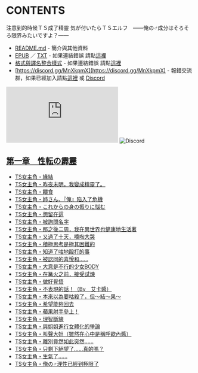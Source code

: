 # CONTENTS

注意到的時候ＴＳ成了精靈
気が付いたらＴＳエルフ　――俺の♂成分はそろそろ限界みたいですよ？――


- [README.md](README.md) - 簡介與其他資料
- [EPUB](https://gitlab.com/demonovel/epub-txt/blob/master/syosetu_out/%E6%B3%A8%E6%84%8F%E5%88%B0%E7%9A%84%E6%99%82%E5%80%99%EF%BC%B4%EF%BC%B3%E6%88%90%E4%BA%86%E7%B2%BE%E9%9D%88.epub) ／ [TXT](https://gitlab.com/demonovel/epub-txt/blob/master/syosetu_out/out/%E6%B3%A8%E6%84%8F%E5%88%B0%E7%9A%84%E6%99%82%E5%80%99%EF%BC%B4%EF%BC%B3%E6%88%90%E4%BA%86%E7%B2%BE%E9%9D%88.out.txt) - 如果連結錯誤 請點[這裡](https://gitlab.com/demonovel/epub-txt/blob/master/syosetu_out/)
- [格式與譯名整合樣式](https://github.com/bluelovers/node-novel/blob/master/lib/locales/%E6%B3%A8%E6%84%8F%E5%88%B0%E7%9A%84%E6%99%82%E5%80%99%EF%BC%B4%EF%BC%B3%E6%88%90%E4%BA%86%E7%B2%BE%E9%9D%88.ts) - 如果連結錯誤 請點[這裡](https://github.com/bluelovers/node-novel/blob/master/lib/locales/)
- [https://discord.gg/MnXkpmX](https://discord.gg/MnXkpmX) - 報錯交流群，如果已經加入請點[這裡](https://discordapp.com/channels/467794087769014273/467794088285175809) 或 [Discord](https://discordapp.com/channels/@me)


![導航目錄](https://chart.apis.google.com/chart?cht=qr&chs=150x150&chl=https://gitee.com/bluelovers/novel/tree/master/syosetu/注意到的時候ＴＳ成了精靈/導航目錄.md)  ![Discord](https://chart.apis.google.com/chart?cht=qr&chs=150x150&chl=https://discord.gg/MnXkpmX)




## [第一章　性転の霹靂](00000_%E7%AC%AC%E4%B8%80%E7%AB%A0%E3%80%80%E6%80%A7%E8%BB%A2%E3%81%AE%E9%9C%B9%E9%9D%82)

- [TS女主角・緣結](00000_%E7%AC%AC%E4%B8%80%E7%AB%A0%E3%80%80%E6%80%A7%E8%BB%A2%E3%81%AE%E9%9C%B9%E9%9D%82/00010_TS%E5%A5%B3%E4%B8%BB%E8%A7%92%E3%83%BB%E7%B7%A3%E7%B5%90.txt)
- [TS女主角・昨夜未明，我變成精靈了。](00000_%E7%AC%AC%E4%B8%80%E7%AB%A0%E3%80%80%E6%80%A7%E8%BB%A2%E3%81%AE%E9%9C%B9%E9%9D%82/00020_TS%E5%A5%B3%E4%B8%BB%E8%A7%92%E3%83%BB%E6%98%A8%E5%A4%9C%E6%9C%AA%E6%98%8E%EF%BC%8C%E6%88%91%E8%AE%8A%E6%88%90%E7%B2%BE%E9%9D%88%E4%BA%86%E3%80%82.txt)
- [TS女主角・餵食](00000_%E7%AC%AC%E4%B8%80%E7%AB%A0%E3%80%80%E6%80%A7%E8%BB%A2%E3%81%AE%E9%9C%B9%E9%9D%82/00030_TS%E5%A5%B3%E4%B8%BB%E8%A7%92%E3%83%BB%E9%A4%B5%E9%A3%9F.txt)
- [TS女主角・姉さん、『俺』陷入了危機](00000_%E7%AC%AC%E4%B8%80%E7%AB%A0%E3%80%80%E6%80%A7%E8%BB%A2%E3%81%AE%E9%9C%B9%E9%9D%82/00040_TS%E5%A5%B3%E4%B8%BB%E8%A7%92%E3%83%BB%E5%A7%89%E3%81%95%E3%82%93%E3%80%81%E3%80%8E%E4%BF%BA%E3%80%8F%E9%99%B7%E5%85%A5%E4%BA%86%E5%8D%B1%E6%A9%9F.txt)
- [TS女主角・これからの身の振りに悩む](00000_%E7%AC%AC%E4%B8%80%E7%AB%A0%E3%80%80%E6%80%A7%E8%BB%A2%E3%81%AE%E9%9C%B9%E9%9D%82/00050_TS%E5%A5%B3%E4%B8%BB%E8%A7%92%E3%83%BB%E3%81%93%E3%82%8C%E3%81%8B%E3%82%89%E3%81%AE%E8%BA%AB%E3%81%AE%E6%8C%AF%E3%82%8A%E3%81%AB%E6%82%A9%E3%82%80.txt)
- [TS女主角・想留在這](00000_%E7%AC%AC%E4%B8%80%E7%AB%A0%E3%80%80%E6%80%A7%E8%BB%A2%E3%81%AE%E9%9C%B9%E9%9D%82/00060_TS%E5%A5%B3%E4%B8%BB%E8%A7%92%E3%83%BB%E6%83%B3%E7%95%99%E5%9C%A8%E9%80%99.txt)
- [TS女主角・被詢問名字](00000_%E7%AC%AC%E4%B8%80%E7%AB%A0%E3%80%80%E6%80%A7%E8%BB%A2%E3%81%AE%E9%9C%B9%E9%9D%82/00070_TS%E5%A5%B3%E4%B8%BB%E8%A7%92%E3%83%BB%E8%A2%AB%E8%A9%A2%E5%95%8F%E5%90%8D%E5%AD%97.txt)
- [TS女主角・那之後二周，我在異世界也健康地生活著](00000_%E7%AC%AC%E4%B8%80%E7%AB%A0%E3%80%80%E6%80%A7%E8%BB%A2%E3%81%AE%E9%9C%B9%E9%9D%82/00080_TS%E5%A5%B3%E4%B8%BB%E8%A7%92%E3%83%BB%E9%82%A3%E4%B9%8B%E5%BE%8C%E4%BA%8C%E5%91%A8%EF%BC%8C%E6%88%91%E5%9C%A8%E7%95%B0%E4%B8%96%E7%95%8C%E4%B9%9F%E5%81%A5%E5%BA%B7%E5%9C%B0%E7%94%9F%E6%B4%BB%E8%91%97.txt)
- [TS女主角・又過了十天，嚎啕大哭](00000_%E7%AC%AC%E4%B8%80%E7%AB%A0%E3%80%80%E6%80%A7%E8%BB%A2%E3%81%AE%E9%9C%B9%E9%9D%82/00090_TS%E5%A5%B3%E4%B8%BB%E8%A7%92%E3%83%BB%E5%8F%88%E9%81%8E%E4%BA%86%E5%8D%81%E5%A4%A9%EF%BC%8C%E5%9A%8E%E5%95%95%E5%A4%A7%E5%93%AD.txt)
- [TS女主角・積極思考是極其困難的](00000_%E7%AC%AC%E4%B8%80%E7%AB%A0%E3%80%80%E6%80%A7%E8%BB%A2%E3%81%AE%E9%9C%B9%E9%9D%82/00100_TS%E5%A5%B3%E4%B8%BB%E8%A7%92%E3%83%BB%E7%A9%8D%E6%A5%B5%E6%80%9D%E8%80%83%E6%98%AF%E6%A5%B5%E5%85%B6%E5%9B%B0%E9%9B%A3%E7%9A%84.txt)
- [TS女主角・知道了咕地毆打的事](00000_%E7%AC%AC%E4%B8%80%E7%AB%A0%E3%80%80%E6%80%A7%E8%BB%A2%E3%81%AE%E9%9C%B9%E9%9D%82/00110_TS%E5%A5%B3%E4%B8%BB%E8%A7%92%E3%83%BB%E7%9F%A5%E9%81%93%E4%BA%86%E5%92%95%E5%9C%B0%E6%AF%86%E6%89%93%E7%9A%84%E4%BA%8B.txt)
- [TS女主角・被認同的喜悅和……](00000_%E7%AC%AC%E4%B8%80%E7%AB%A0%E3%80%80%E6%80%A7%E8%BB%A2%E3%81%AE%E9%9C%B9%E9%9D%82/00120_TS%E5%A5%B3%E4%B8%BB%E8%A7%92%E3%83%BB%E8%A2%AB%E8%AA%8D%E5%90%8C%E7%9A%84%E5%96%9C%E6%82%85%E5%92%8C%E2%80%A6%E2%80%A6.txt)
- [TS女主角・大意是不行的少女BODY](00000_%E7%AC%AC%E4%B8%80%E7%AB%A0%E3%80%80%E6%80%A7%E8%BB%A2%E3%81%AE%E9%9C%B9%E9%9D%82/00130_TS%E5%A5%B3%E4%B8%BB%E8%A7%92%E3%83%BB%E5%A4%A7%E6%84%8F%E6%98%AF%E4%B8%8D%E8%A1%8C%E7%9A%84%E5%B0%91%E5%A5%B3BODY.txt)
- [TS女主角・在篝火之前，接受試煉](00000_%E7%AC%AC%E4%B8%80%E7%AB%A0%E3%80%80%E6%80%A7%E8%BB%A2%E3%81%AE%E9%9C%B9%E9%9D%82/00140_TS%E5%A5%B3%E4%B8%BB%E8%A7%92%E3%83%BB%E5%9C%A8%E7%AF%9D%E7%81%AB%E4%B9%8B%E5%89%8D%EF%BC%8C%E6%8E%A5%E5%8F%97%E8%A9%A6%E7%85%89.txt)
- [TS女主角・做好覺悟](00000_%E7%AC%AC%E4%B8%80%E7%AB%A0%E3%80%80%E6%80%A7%E8%BB%A2%E3%81%AE%E9%9C%B9%E9%9D%82/00150_TS%E5%A5%B3%E4%B8%BB%E8%A7%92%E3%83%BB%E5%81%9A%E5%A5%BD%E8%A6%BA%E6%82%9F.txt)
- [TS女主角・不表現的話！（By　艾卡醬）](00000_%E7%AC%AC%E4%B8%80%E7%AB%A0%E3%80%80%E6%80%A7%E8%BB%A2%E3%81%AE%E9%9C%B9%E9%9D%82/00160_TS%E5%A5%B3%E4%B8%BB%E8%A7%92%E3%83%BB%E4%B8%8D%E8%A1%A8%E7%8F%BE%E7%9A%84%E8%A9%B1%EF%BC%81%EF%BC%88By%E3%80%80%E8%89%BE%E5%8D%A1%E9%86%AC%EF%BC%89.txt)
- [TS女主角・本來以為要咕殺了，但～結～果～](00000_%E7%AC%AC%E4%B8%80%E7%AB%A0%E3%80%80%E6%80%A7%E8%BB%A2%E3%81%AE%E9%9C%B9%E9%9D%82/00170_TS%E5%A5%B3%E4%B8%BB%E8%A7%92%E3%83%BB%E6%9C%AC%E4%BE%86%E4%BB%A5%E7%82%BA%E8%A6%81%E5%92%95%E6%AE%BA%E4%BA%86%EF%BC%8C%E4%BD%86%EF%BD%9E%E7%B5%90%EF%BD%9E%E6%9E%9C%EF%BD%9E.txt)
- [TS女主角・希望能夠回去](00000_%E7%AC%AC%E4%B8%80%E7%AB%A0%E3%80%80%E6%80%A7%E8%BB%A2%E3%81%AE%E9%9C%B9%E9%9D%82/00180_TS%E5%A5%B3%E4%B8%BB%E8%A7%92%E3%83%BB%E5%B8%8C%E6%9C%9B%E8%83%BD%E5%A4%A0%E5%9B%9E%E5%8E%BB.txt)
- [TS女主角・蘋果射手參上！](00000_%E7%AC%AC%E4%B8%80%E7%AB%A0%E3%80%80%E6%80%A7%E8%BB%A2%E3%81%AE%E9%9C%B9%E9%9D%82/00190_TS%E5%A5%B3%E4%B8%BB%E8%A7%92%E3%83%BB%E8%98%8B%E6%9E%9C%E5%B0%84%E6%89%8B%E5%8F%83%E4%B8%8A%EF%BC%81.txt)
- [TS女主角・理智斷線](00000_%E7%AC%AC%E4%B8%80%E7%AB%A0%E3%80%80%E6%80%A7%E8%BB%A2%E3%81%AE%E9%9C%B9%E9%9D%82/00200_TS%E5%A5%B3%E4%B8%BB%E8%A7%92%E3%83%BB%E7%90%86%E6%99%BA%E6%96%B7%E7%B7%9A.txt)
- [TS女主角・與姐姐進行女體化的爭論](00000_%E7%AC%AC%E4%B8%80%E7%AB%A0%E3%80%80%E6%80%A7%E8%BB%A2%E3%81%AE%E9%9C%B9%E9%9D%82/00210_TS%E5%A5%B3%E4%B8%BB%E8%A7%92%E3%83%BB%E8%88%87%E5%A7%90%E5%A7%90%E9%80%B2%E8%A1%8C%E5%A5%B3%E9%AB%94%E5%8C%96%E7%9A%84%E7%88%AD%E8%AB%96.txt)
- [TS女主角・叫聲大姐（雖然在心中是稱呼歐內醬）](00000_%E7%AC%AC%E4%B8%80%E7%AB%A0%E3%80%80%E6%80%A7%E8%BB%A2%E3%81%AE%E9%9C%B9%E9%9D%82/00220_TS%E5%A5%B3%E4%B8%BB%E8%A7%92%E3%83%BB%E5%8F%AB%E8%81%B2%E5%A4%A7%E5%A7%90%EF%BC%88%E9%9B%96%E7%84%B6%E5%9C%A8%E5%BF%83%E4%B8%AD%E6%98%AF%E7%A8%B1%E5%91%BC%E6%AD%90%E5%85%A7%E9%86%AC%EF%BC%89.txt)
- [TS女主角・離別竟然如此突然……](00000_%E7%AC%AC%E4%B8%80%E7%AB%A0%E3%80%80%E6%80%A7%E8%BB%A2%E3%81%AE%E9%9C%B9%E9%9D%82/00230_TS%E5%A5%B3%E4%B8%BB%E8%A7%92%E3%83%BB%E9%9B%A2%E5%88%A5%E7%AB%9F%E7%84%B6%E5%A6%82%E6%AD%A4%E7%AA%81%E7%84%B6%E2%80%A6%E2%80%A6.txt)
- [TS女主角・只剩下絕望了……真的嗎？](00000_%E7%AC%AC%E4%B8%80%E7%AB%A0%E3%80%80%E6%80%A7%E8%BB%A2%E3%81%AE%E9%9C%B9%E9%9D%82/00240_TS%E5%A5%B3%E4%B8%BB%E8%A7%92%E3%83%BB%E5%8F%AA%E5%89%A9%E4%B8%8B%E7%B5%95%E6%9C%9B%E4%BA%86%E2%80%A6%E2%80%A6%E7%9C%9F%E7%9A%84%E5%97%8E%EF%BC%9F.txt)
- [TS女主角・生氣了……](00000_%E7%AC%AC%E4%B8%80%E7%AB%A0%E3%80%80%E6%80%A7%E8%BB%A2%E3%81%AE%E9%9C%B9%E9%9D%82/00250_TS%E5%A5%B3%E4%B8%BB%E8%A7%92%E3%83%BB%E7%94%9F%E6%B0%A3%E4%BA%86%E2%80%A6%E2%80%A6.txt)
- [TS女主角・俺の♂理性已經到極限了](00000_%E7%AC%AC%E4%B8%80%E7%AB%A0%E3%80%80%E6%80%A7%E8%BB%A2%E3%81%AE%E9%9C%B9%E9%9D%82/00260_TS%E5%A5%B3%E4%B8%BB%E8%A7%92%E3%83%BB%E4%BF%BA%E3%81%AE%E2%99%82%E7%90%86%E6%80%A7%E5%B7%B2%E7%B6%93%E5%88%B0%E6%A5%B5%E9%99%90%E4%BA%86.txt)

